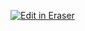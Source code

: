 <p><a target="_blank" href="https://app.eraser.io/workspace/9BwQCUvDcjDaIGj9qo4j" id="edit-in-eraser-github-link"><img alt="Edit in Eraser" src="https://firebasestorage.googleapis.com/v0/b/second-petal-295822.appspot.com/o/images%2Fgithub%2FOpen%20in%20Eraser.svg?alt=media&amp;token=968381c8-a7e7-472a-8ed6-4a6626da5501"></a></p>




<!--- Eraser file: https://app.eraser.io/workspace/9BwQCUvDcjDaIGj9qo4j --->